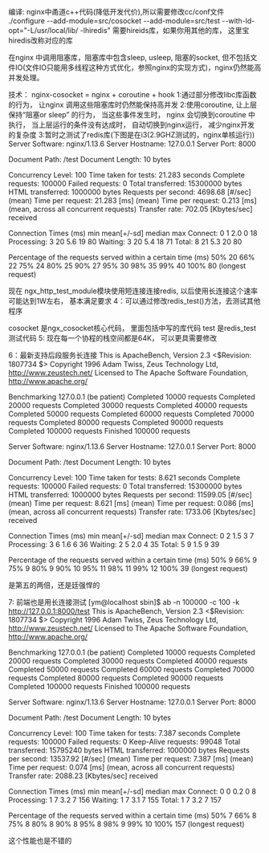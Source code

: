 编译:
nginx中甬道c++代码(降低开发代价),所以需要修改cc/conf文件
./configure --add-module=src/cosocket --add-module=src/test --with-ld-opt="-L/usr/local/lib/ -lhiredis"
需要hireids库，如果你用其他的库， 这里宝hiredis改称对应的库



在nginx 中调用阻塞库，阻塞库中包含sleep, usleep, 阻塞的socket, 但不包括文件IO(文件IO只能用多线程这种方式优化，参照nginx的实现方式)，nginx仍然能高并发处理。

技术：
nginx-cosocket = nginx + coroutine + hook
1:通过部分修改libc库函数的行为， 让nginx 调用这些阻塞库时仍然能保持高并发
2:使用coroutine, 让上层保持“阻塞or sleep” 的行为， 当这些事件发生时， nginx 会切换到coroutine 中执行， 当上层运行的条件没有达成时， 自动切换到nginx运行， 减少nginx开发的复杂度
3:暂时之测试了redis库(下图是在i3(2.9GHZ测试的，nginx单核运行))
Server Software:        nginx/1.13.6
Server Hostname:        127.0.0.1
Server Port:            8000

Document Path:          /test
Document Length:        10 bytes

Concurrency Level:      100
Time taken for tests:   21.283 seconds
Complete requests:      100000
Failed requests:        0
Total transferred:      15300000 bytes
HTML transferred:       1000000 bytes
Requests per second:    4698.68 [#/sec] (mean)
Time per request:       21.283 [ms] (mean)
Time per request:       0.213 [ms] (mean, across all concurrent requests)
Transfer rate:          702.05 [Kbytes/sec] received

Connection Times (ms)
              min  mean[+/-sd] median   max
Connect:        0    1   2.0      0      18
Processing:     3   20   5.6     19      80
Waiting:        3   20   5.4     18      71
Total:          8   21   5.3     20      80

Percentage of the requests served within a certain time (ms)
  50%     20
  66%     22
  75%     24
  80%     25
  90%     27
  95%     30
  98%     35
  99%     40
 100%     80 (longest request)

现在 ngx_http_test_module模块使用短连接连接redis, 以后使用长连接这个速率可能达到1W左右， 基本满足要求
4：可以通过修改redis_test()方法，去测试其他程序

cosocket 是ngx_cosocket核心代码， 里面包括中写的库代码
test 是redis_test测试代码
5: 现在每一个协程的栈空间都是64K， 可以更具需要修改


6：最新支持后段服务长连接
This is ApacheBench, Version 2.3 <$Revision: 1807734 $>
Copyright 1996 Adam Twiss, Zeus Technology Ltd, http://www.zeustech.net/
Licensed to The Apache Software Foundation, http://www.apache.org/

Benchmarking 127.0.0.1 (be patient)
Completed 10000 requests
Completed 20000 requests
Completed 30000 requests
Completed 40000 requests
Completed 50000 requests
Completed 60000 requests
Completed 70000 requests
Completed 80000 requests
Completed 90000 requests
Completed 100000 requests
Finished 100000 requests


Server Software:        nginx/1.13.6
Server Hostname:        127.0.0.1
Server Port:            8000

Document Path:          /test
Document Length:        10 bytes

Concurrency Level:      100
Time taken for tests:   8.621 seconds
Complete requests:      100000
Failed requests:        0
Total transferred:      15300000 bytes
HTML transferred:       1000000 bytes
Requests per second:    11599.05 [#/sec] (mean)
Time per request:       8.621 [ms] (mean)
Time per request:       0.086 [ms] (mean, across all concurrent requests)
Transfer rate:          1733.06 [Kbytes/sec] received

Connection Times (ms)
              min  mean[+/-sd] median   max
Connect:        0    2   1.5      3       7
Processing:     3    6   1.6      6      36
Waiting:        2    5   2.0      4      35
Total:          5    9   1.5      9      39

Percentage of the requests served within a certain time (ms)
  50%      9
  66%      9
  75%      9
  80%      9
  90%     10
  95%     11
  98%     11
  99%     12
 100%     39 (longest request)

是第五的两倍，还是廷强悍的

7: 前端也是用长连接测试
[ym@localhost sbin]$ ab -n 100000 -c 100 -k http://127.0.0.1:8000/test
This is ApacheBench, Version 2.3 <$Revision: 1807734 $>
Copyright 1996 Adam Twiss, Zeus Technology Ltd, http://www.zeustech.net/
Licensed to The Apache Software Foundation, http://www.apache.org/

Benchmarking 127.0.0.1 (be patient)
Completed 10000 requests
Completed 20000 requests
Completed 30000 requests
Completed 40000 requests
Completed 50000 requests
Completed 60000 requests
Completed 70000 requests
Completed 80000 requests
Completed 90000 requests
Completed 100000 requests
Finished 100000 requests


Server Software:        nginx/1.13.6
Server Hostname:        127.0.0.1
Server Port:            8000

Document Path:          /test
Document Length:        10 bytes

Concurrency Level:      100
Time taken for tests:   7.387 seconds
Complete requests:      100000
Failed requests:        0
Keep-Alive requests:    99048
Total transferred:      15795240 bytes
HTML transferred:       1000000 bytes
Requests per second:    13537.92 [#/sec] (mean)
Time per request:       7.387 [ms] (mean)
Time per request:       0.074 [ms] (mean, across all concurrent requests)
Transfer rate:          2088.23 [Kbytes/sec] received

Connection Times (ms)
              min  mean[+/-sd] median   max
Connect:        0    0   0.2      0       8
Processing:     1    7   3.2      7     156
Waiting:        1    7   3.1      7     155
Total:          1    7   3.2      7     157

Percentage of the requests served within a certain time (ms)
  50%      7
  66%      8
  75%      8
  80%      8
  90%      8
  95%      8
  98%      9
  99%     10
 100%    157 (longest request)


这个性能也是不错的
